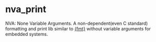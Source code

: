 # nva_print

NVA: None Variable Arguments. A non-dependent(even C standard) formatting and print lib similar
to [{fmt}](https://github.com/fmtlib/fmt) without variable arguments for embedded systems.
